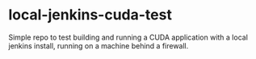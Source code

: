 # local-jenkins-cuda-test
Simple repo to test building and running a CUDA application with a local jenkins install, running on a machine behind a firewall.

